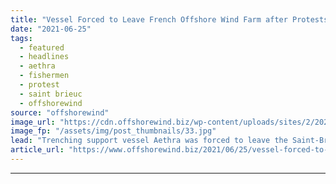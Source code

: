 ```yaml
---
title: "Vessel Forced to Leave French Offshore Wind Farm after Protests Turn Ugly"
date: "2021-06-25"
tags: 
  - featured
  - headlines
  - aethra
  - fishermen
  - protest
  - saint brieuc
  - offshorewind
source: "offshorewind"
image_url: "https://cdn.offshorewind.biz/wp-content/uploads/sites/2/2021/06/25085003/Vessel-Forced-to-Leave-French-Offshore-Wind-Farm-after-Protests-Turn-Ugly.jpg"
image_fp: "/assets/img/post_thumbnails/33.jpg"
lead: "Trenching support vessel Aethra was forced to leave the Saint-Brieuc offshore wind farm after"
article_url: "https://www.offshorewind.biz/2021/06/25/vessel-forced-to-leave-french-offshore-wind-farm-after-protests-turn-ugly/"
---
```


---
